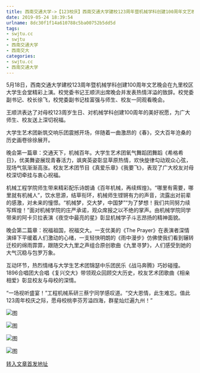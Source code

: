 ```yaml
---
title: 西南交通大学->【123校庆】西南交通大学建校123周年暨机械学科创建100周年文艺晚会精彩上演 | swjtu.cc
date: 2019-05-24 18:39:54
urlname: 8dc30f1f14a610788c5ba00752b5dd5d
tags: 
- swjtu.cc
- swjtu
- 西南交通大学
- 西南交大
categories:
- swjtu.cc
- 西南交通大学
---
```



5月18日，西南交通大学建校123周年暨机械学科创建100周年文艺晚会在九里校区大学生会堂精彩上演。校党委书记王顺洪出席晚会并发表热情洋溢的致辞。校党委副书记、校长徐飞，校党委副书记桂富强与师生、校友一同观看晚会。

王顺洪表达了对母校123周岁生日、对机械学科创建100周年的美好祝愿，为广大师生、校友送上深切祝福。

大学生艺术团新筑交响乐团震撼开场，伴随着一曲激昂的《春》，交大百年沧桑的历史画卷徐徐展开。

晚会第一篇章：交通天下，机械百年。大学生艺术团氧气舞蹈团舞蹈《希格希日》，优美舞姿展现青春活力，飒爽英姿彰显草原热情，欢快旋律勾动观众心弦，现场气氛渐渐高涨。校友艺术团节目《真爱乐章》《我要飞》，表现了广大校友对母校深切牵挂与衷心祝福。

机械工程学院师生带来精彩配乐诗朗诵《百年机械，再续辉煌》。“哪里有需要，哪里就有机械人”，饮水思源，结草衔环，机械师生铿锵有力的声音，流露出对前辈的感激，对未来的憧憬。“机械梦，交大梦，中国梦”“为了梦想！我们共同努力续写辉煌！”面对机械学院的庄严承诺，观众席报之以不绝的掌声。由机械学院同学带来的阿卡贝拉表演《夜空中最亮的星》彰显机械学子斗志昂扬的精神面貌。

晚会第二篇章：祝福祖国，祝福交大。一支优美的《The Prayer》在表演者深情演绎下平缓着人们激动的心绪，一支轻快明朗的《雨中漫步》仿佛使我们看到辗转迁校的绵雨霏霏，跟随交大九里之声组合原创歌曲《九里寻梦》，人们感受到她的大气沉稳与包罗万象。

互动环节，热烈情绪与大学生艺术团锦瑟中乐团民乐《战马奔腾》巧妙碰撞。1896合唱团大合唱《复兴交大》带领观众回顾交大历史，校友艺术团歌曲《相亲相爱》彰显校友与母校的深情。

“一场视听盛宴！”工程机械系研三蔡宁同学感叹道。“交大恩情，此生难忘。值此123周年校庆之际，愿母校桃李芬芳溢四海，群星灿烂遍九州！”



![图](https://news.swjtu.edu.cn/upload/201905/24/201905241808199800.jpg)

![图](https://news.swjtu.edu.cn/upload/201905/24/201905241808098874.jpg)

![图](https://news.swjtu.edu.cn/upload/201905/24/201905241807595409.jpg)

![图](https://news.swjtu.edu.cn/upload/201905/24/201905241807319703.jpg)

[转入文章首发地址](https://news.swjtu.edu.cn/shownews-18426.shtml)